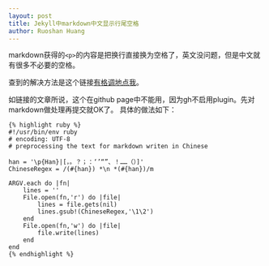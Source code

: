 ```yaml
---
layout: post
title: Jekyll中markdown中文显示行尾空格
author: Ruoshan Huang
---
```


markdown获得的`<p>`的内容是把换行直接换为空格了，英文没问题，但是中文就有很多不必要的空格。

查到的解决方法是这个链接[有格调地点我](http://chenyufei.info/blog/2011-12-23/fix-chinese-newline-becomes-space-in-browser-problem/)。

如链接的文章所说，这个在github page中不能用，因为gh不启用plugin。先对markdown做处理再提交就OK了。
具体的做法如下：

    {% highlight ruby %}
    #!/usr/bin/env ruby
    # encoding: UTF-8
    # preprocessing the text for markdown writen in Chinese

    han = '\p{Han}|[，。？；：‘’“”、！……（）]'
    ChineseRegex = /(#{han}) *\n *(#{han})/m

    ARGV.each do |fn|
        lines = ''
        File.open(fn,'r') do |file|
            lines = file.gets(nil)
            lines.gsub!(ChineseRegex,'\1\2')
        end
        File.open(fn,'w') do |file|
            file.write(lines)
        end
    end
    {% endhighlight %}
